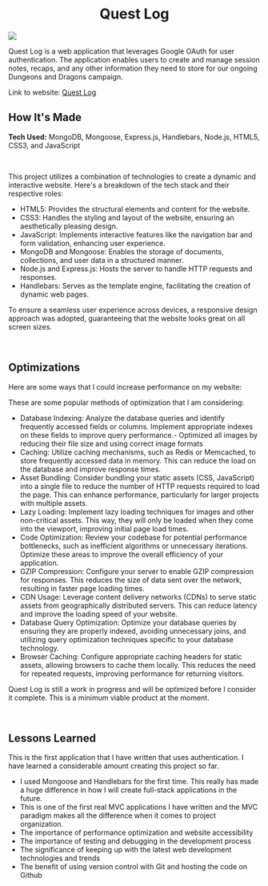 <h1 align="center">Quest Log</h1>
<img src="https://i.imgur.com/ehurLB1.jpg">
<br>
<p>Quest Log is a web application that leverages Google OAuth for user authentication. The application enables users to create and manage session notes, recaps, and any other information they need to store for our ongoing Dungeons and Dragons campaign.</p>
<p>Link to website: <a href="https://quest-log.cyclic.app">Quest Log</a></p>
<h2>How It's Made</h2>
<p><strong>Tech Used:</strong> MongoDB, Mongoose, Express.js, Handlebars, Node.js, HTML5, CSS3, and JavaScript</p>
<br>
<p>
This project utilizes a combination of technologies to create a dynamic and interactive website. Here's a breakdown of the tech stack and their respective roles:

- HTML5: Provides the structural elements and content for the website.
- CSS3: Handles the styling and layout of the website, ensuring an aesthetically pleasing design.
- JavaScript: Implements interactive features like the navigation bar and form validation, enhancing user experience.
- MongoDB and Mongoose: Enables the storage of documents, collections, and user data in a structured manner.
- Node.js and Express.js: Hosts the server to handle HTTP requests and responses.
- Handlebars: Serves as the template engine, facilitating the creation of dynamic web pages.

To ensure a seamless user experience across devices, a responsive design approach was adopted, guaranteeing that the website looks great on all screen sizes.
</p>
<br>
<h2>Optimizations</h2>
<p>Here are some ways that I could increase performance on my website:

These are some popular methods of optimization that I am considering:
- Database Indexing: Analyze the database queries and identify frequently accessed fields or columns. Implement appropriate indexes on these fields to improve query performance.- Optimized all images by reducing their file size and using correct image formats
- Caching: Utilize caching mechanisms, such as Redis or Memcached, to store frequently accessed data in memory. This can reduce the load on the database and improve response times.
- Asset Bundling: Consider bundling your static assets (CSS, JavaScript) into a single file to reduce the number of HTTP requests required to load the page. This can enhance performance, particularly for larger projects with multiple assets.
- Lazy Loading: Implement lazy loading techniques for images and other non-critical assets. This way, they will only be loaded when they come into the viewport, improving initial page load times.
- Code Optimization: Review your codebase for potential performance bottlenecks, such as inefficient algorithms or unnecessary iterations. Optimize these areas to improve the overall efficiency of your application.
- GZIP Compression: Configure your server to enable GZIP compression for responses. This reduces the size of data sent over the network, resulting in faster page loading times.
- CDN Usage: Leverage content delivery networks (CDNs) to serve static assets from geographically distributed servers. This can reduce latency and improve the loading speed of your website.
- Database Query Optimization: Optimize your database queries by ensuring they are properly indexed, avoiding unnecessary joins, and utilizing query optimization techniques specific to your database technology.
- Browser Caching: Configure appropriate caching headers for static assets, allowing browsers to cache them locally. This reduces the need for repeated requests, improving performance for returning visitors.

Quest Log is still a work in progress and will be optimized before I consider it complete. This is a minimum viable product at the moment.
</p>
<br>
<h2>Lessons Learned</h2>
<p>This is the first application that I have written that uses authentication. I have learned a considerable amount creating this project so far.

- I used Mongoose and Handlebars for the first time. This really has made a huge difference in how I will create full-stack applications in the future.
- This is one of the first real MVC applications I have written and the MVC paradigm makes all the difference when it comes to project organization.
- The importance of performance optimization and website accessibility
- The importance of testing and debugging in the development process
- The significance of keeping up with the latest web development technologies and trends
- The benefit of using version control with Git and hosting the code on Github</p>
<br>


